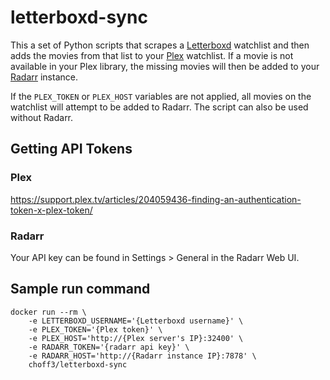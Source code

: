 # letterboxd-sync

This a set of Python scripts that scrapes a [Letterboxd](letterboxd.com) watchlist and then adds the movies from that list to your [Plex](https://www.plex.tv/) watchlist. If a movie is not available in your Plex library, the missing movies will then be added to your [Radarr](https://github.com/Radarr/Radarr) instance. 

If the `PLEX_TOKEN` or `PLEX_HOST` variables are not applied, all movies on the watchlist will attempt to be added to Radarr. The script can also be used without Radarr.

## Getting API Tokens
### Plex
https://support.plex.tv/articles/204059436-finding-an-authentication-token-x-plex-token/

### Radarr
Your API key can be found in Settings > General in the Radarr Web UI.

## Sample run command
```
docker run --rm \
    -e LETTERBOXD_USERNAME='{Letterboxd username}' \
    -e PLEX_TOKEN='{Plex token}' \
    -e PLEX_HOST='http://{Plex server's IP}:32400' \
    -e RADARR_TOKEN='{radarr api key}' \
    -e RADARR_HOST='http://{Radarr instance IP}:7878' \
    choff3/letterboxd-sync
```